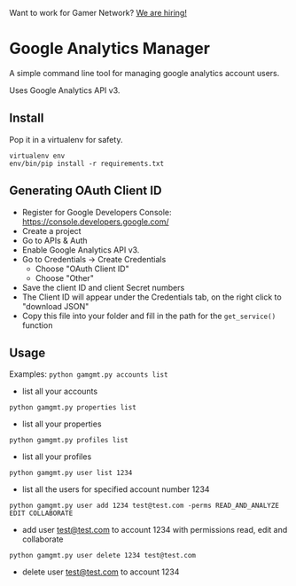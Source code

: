 Want to work for Gamer Network? [We are hiring!](http://www.gamesindustry.biz/jobs/gamer-network)

Google Analytics Manager
========================

A simple command line tool for managing google analytics account users.

Uses Google Analytics API v3.

Install
-------

Pop it in a virtualenv for safety.

```shell
virtualenv env
env/bin/pip install -r requirements.txt
```

Generating OAuth Client ID
--------------------------

  - Register for Google Developers Console: https://console.developers.google.com/
  - Create a project
  - Go to APIs & Auth
  - Enable Google Analytics API v3.
  - Go to Credentials -> Create Credentials
    - Choose "OAuth Client ID"
    - Choose "Other"
  - Save the client ID and client Secret numbers
  - The Client ID will appear under the Credentials tab, on the right click to "download JSON"
  - Copy this file into your folder and fill in the path for the ```get_service()``` function
  
  
Usage
-----

Examples:
```python gamgmt.py accounts list``` 
- list all your accounts

```python gamgmt.py properties list```
- list all your properties

```python gamgmt.py profiles list ```
- list all your profiles

```python gamgmt.py user list 1234```
- list all the users for specified account number 1234

```python gamgmt.py user add 1234 test@test.com -perms READ_AND_ANALYZE EDIT COLLABORATE```
- add user test@test.com to account 1234 with permissions read, edit and collaborate

```python gamgmt.py user delete 1234 test@test.com```
- delete user test@test.com to account 1234

